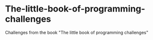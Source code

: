 # The-little-book-of-programming-challenges
Challenges from the book "The little book of programming challenges"
